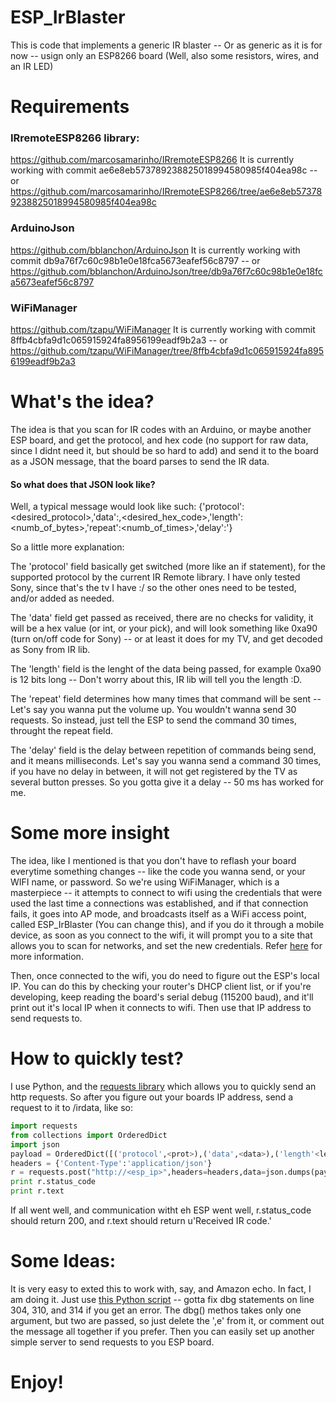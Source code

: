 # ESP_IrBlaster
This is code that implements a generic IR blaster -- Or as generic as it is for now -- usign only an ESP8266 board (Well, also some resistors, wires, and an IR LED)

# Requirements
### IRremoteESP8266 library:
https://github.com/marcosamarinho/IRremoteESP8266 It is currently working with commit ae6e8eb573789238825018994580985f404ea98c -- or https://github.com/marcosamarinho/IRremoteESP8266/tree/ae6e8eb573789238825018994580985f404ea98c

### ArduinoJson
https://github.com/bblanchon/ArduinoJson It is currently working with commit db9a76f7c60c98b1e0e18fca5673eafef56c8797 -- or https://github.com/bblanchon/ArduinoJson/tree/db9a76f7c60c98b1e0e18fca5673eafef56c8797

### WiFiManager
https://github.com/tzapu/WiFiManager It is currently working with commit 8ffb4cbfa9d1c065915924fa8956199eadf9b2a3 -- or https://github.com/tzapu/WiFiManager/tree/8ffb4cbfa9d1c065915924fa8956199eadf9b2a3

# What's the idea?
The idea is that you scan for IR codes with an Arduino, or maybe another ESP board, and get the protocol, and hex code (no support for raw data, since I didnt need it, but should be so hard to add) and send it to the board as a JSON message, that the board parses to send the IR data.

#### So what does that JSON look like?
Well, a typical message would look like such:
{'protocol':<desired_protocol>,'data':,<desired_hex_code>,'length':<numb_of_bytes>,'repeat':<numb_of_times>,'delay':<delay>'}

So a little more explanation:

The 'protocol' field basically get switched (more like an if statement), for the supported protocol by the current IR Remote library. I have only tested Sony, since that's the tv I have :/ so the other ones need to be tested, and/or added as needed.

The 'data' field get passed as received, there are no checks for validity, it will be a hex value (or int, or your pick), and will look something like 0xa90 (turn on/off code for Sony) -- or at least it does for my TV, and get decoded as Sony from IR lib.

The 'length' field is the lenght of the data being passed, for example 0xa90 is 12 bits long -- Don't worry about this, IR lib will tell you the length :D.

The 'repeat' field determines how many times that command will be sent -- Let's say you wanna put the volume up. You wouldn't wanna send 30 requests. So instead, just tell the ESP to send the command 30 times, throught the repeat field.

The 'delay' field is the delay between repetition of commands being send, and it means milliseconds. Let's say you wanna send a command 30 times, if you have no delay in between, it will not get registered by the TV as several button presses. So you gotta give it a delay -- 50 ms has worked for me.

# Some more insight
The idea, like I mentioned is that you don't have to reflash your board everytime something changes -- like the code you wanna send, or your WIFI name, or password. So we're using WiFiManager, which is a masterpiece -- it attempts to connect to wifi using the credentials that were used the last time a connections was established, and if that connection fails, it goes into AP mode, and broadcasts itself as a WiFi access point, called ESP_IrBlaster (You can change this), and if you do it through a mobile device, as soon as you connect to the wifi, it will prompt you to a site that allows you to scan for networks, and set the new credentials. Refer [here](https://tzapu.com/esp8266-wifi-connection-manager-library-arduino-ide/ "tzapu blog") for more information.

Then, once connected to the wifi, you do need to figure out the ESP's local IP. You can do this by checking your router's DHCP client list, or if you're developing, keep reading the board's serial debug (115200 baud), and it'll print out it's local IP when it connects to wifi. Then use that IP address to send requests to.

# How to quickly test?
I use Python, and the [requests library](http://docs.python-requests.org/en/master/ "requests website") which allows you to quickly send an http requests.
So after you figure out your boards IP address, send a request to it to /irdata, like so:

```python
import requests
from collections import OrderedDict
import json
payload = OrderedDict([('protocol',<prot>),('data',<data>),('length'<length>),('repeat':1),('delay',50)])
headers = {'Content-Type':'application/json'}
r = requests.post("http://<esp_ip>",headers=headers,data=json.dumps(payload))
print r.status_code
print r.text
```

If all went well, and communication witht eh ESP went well, r.status_code should return 200, and r.text should return u'Received IR code.'

# Some Ideas:
It is very easy to exted this to work with, say, and Amazon echo. In fact, I am doing it. Just use [this Python script](https://github.com/makermusings/fauxmo "WeMo switch emulation") -- gotta fix dbg statements on line 304, 310, and 314 if you get an error. The dbg() methos takes only one argument, but two are passed, so just delete the ',e' from it, or comment out the message all together if you prefer. Then you can easily set up another simple server to send requests to you ESP board.

# Enjoy!
